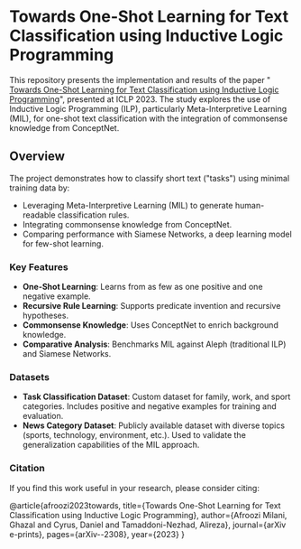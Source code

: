 # Towards One-Shot Learning for Text Classification using Inductive Logic Programming
This repository presents the implementation and results of the paper "<a href="https://arxiv.org/abs/2308.15885"> Towards One-Shot Learning for Text Classification using Inductive Logic Programming</a>",  presented at ICLP 2023. The study explores the use of Inductive Logic Programming (ILP), particularly Meta-Interpretive Learning (MIL), for one-shot text classification with the integration of commonsense knowledge from ConceptNet.

## Overview
The project demonstrates how to classify short text ("tasks") using minimal training data by:
- Leveraging Meta-Interpretive Learning (MIL) to generate human-readable classification rules.
- Integrating commonsense knowledge from ConceptNet.
- Comparing performance with Siamese Networks, a deep learning model for few-shot learning.

### Key Features
- **One-Shot Learning**: Learns from as few as one positive and one negative example.
- **Recursive Rule Learning**: Supports predicate invention and recursive hypotheses.
- **Commonsense Knowledge**: Uses ConceptNet to enrich background knowledge.
- **Comparative Analysis**: Benchmarks MIL against Aleph (traditional ILP) and Siamese Networks.

### Datasets
- **Task Classification Dataset**:
Custom dataset for family, work, and sport categories.
Includes positive and negative examples for training and evaluation.
- **News Category Dataset**:
Publicly available dataset with diverse topics (sports, technology, environment, etc.).
Used to validate the generalization capabilities of the MIL approach.


### Citation

If you find this work useful in your research, please consider citing:

@article{afroozi2023towards,
  title={Towards One-Shot Learning for Text Classification using Inductive Logic Programming},
  author={Afroozi Milani, Ghazal and Cyrus, Daniel and Tamaddoni-Nezhad, Alireza},
  journal={arXiv e-prints},
  pages={arXiv--2308},
  year={2023}
}


